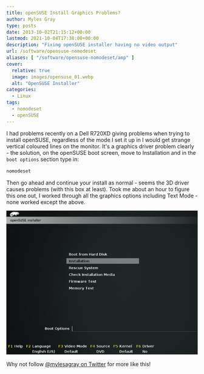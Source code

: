 ```yaml
---
title: openSUSE Install Graphics Problems?
author: Myles Gray
type: posts
date: 2013-10-02T21:15:12+00:00
lastmod: 2021-10-04T17:38:00+00:00
description: "Fixing openSUSE installer having no video output"
url: /software/opensuse-nomodeset
aliases: [ "/software/opensuse-nomodeset/amp" ]
cover:
  relative: true
  image: images/opensuse_01.webp
  alt: "OpenSUSE Installer"
categories:
  - Linux
tags:
  - nomodeset
  - openSUSE
---
```


I had problems recently on a Dell R720XD giving problems when trying to install openSUSE, regardless of the mode I set it up in I would get strange vertical coloured lines on the monitor. It's a graphics driver problem clearly - the solution, on the openSUSE boot screen, move to Installation and in the `boot options` section type in:

```sh
nomodeset
```

Then go ahead and continue your install as normal - seems the 3D driver causes problems (with this box at least). Took me about an hour to figure this one out, I worked through all the graphics options including Text Mode - none worked except the above.

![OpenSuse nomodeset][1]

Why not follow [@mylesagray on Twitter][2] for more like this!

 [1]: images/opensuse_01.png
 [2]: https://twitter.com/mylesagray